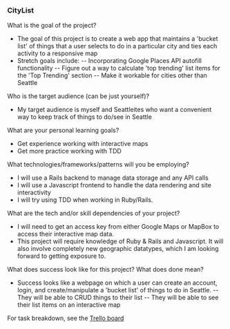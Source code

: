 ### CityList

What is the goal of the project?
- The goal of this project is to create a web app that maintains a 'bucket list' of things that a user selects to do in a particular city and ties each activity to a responsive map
- Stretch goals include:
-- Incorporating Google Places API autofill functionality
-- Figure out a way to calculate 'top trending' list items for the 'Top Trending' section
-- Make it workable for cities other than Seattle

Who is the target audience (can be just yourself)?
- My target audience is myself and Seattleites who want a convenient way to keep track of things to do/see in Seattle

What are your personal learning goals?
- Get experience working with interactive maps
- Get more practice working with TDD

What technologies/frameworks/patterns will you be employing?
- I will use a Rails backend to manage data storage and any API calls
- I will use a Javascript frontend to handle the data rendering and site interactivity
- I will try using TDD when working in Ruby/Rails.

What are the tech and/or skill dependencies of your project?
- I will need to get an access key from either Google Maps or MapBox to access their interactive map data.
- This project will require knowledge of Ruby & Rails and Javascript. It will also involve completely new geographic datatypes, which I am looking forward to getting exposure to.

What does success look like for this project? What does done mean?
- Success looks like a webpage on which a user can create an account, login, and create/manipulate a 'bucket list' of things to do in Seattle.
-- They will be able to CRUD things to their list
-- They will be able to see their list items on an interactive map

For task breakdown, see the [Trello board](https://trello.com/b/Kkr0hr2v/citylist)
